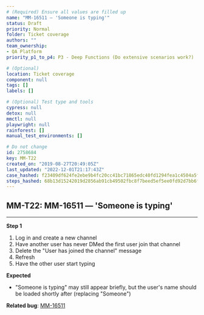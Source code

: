 ```yaml
---
# (Required) Ensure all values are filled up
name: "MM-16511 — 'Someone is typing'"
status: Draft
priority: Normal
folder: Ticket coverage
authors: ""
team_ownership: 
- QA Platform
priority_p1_to_p4: P3 - Deep Functions (Do extensive scenarios work?)

# (Optional)
location: Ticket coverage
component: null
tags: []
labels: []

# (Optional) Test type and tools
cypress: null
detox: null
mmctl: null
playwright: null
rainforest: []
manual_test_environments: []

# Do not change
id: 2758684
key: MM-T22
created_on: "2019-08-27T20:49:05Z"
last_updated: "2022-12-01T21:17:43Z"
case_hashed: f23409df624fe2ebe9b4fc20cc41bc71865edc40fd1294fea1c4504a5f231d457edbacb6776f0f47710fc787c12c4ec1
steps_hashed: 68b13d15242019d2856ab91cb49502fbc8f7beed5ef5ee0fd92d7bb6fd304cc8516f3968dc6aa8ea1ccc461510a71dfb
---
```


<!-- (Auto-generated) Based on frontmatter's "key" and "name" -->

## MM-T22: MM-16511 — 'Someone is typing'

---

**Step 1**

1. Log in and create a new channel
2. Have another user has never DMed the first user join that channel
3. Delete the "User has joined the channel" message
4. Refresh
5. Have the other user start typing

**Expected**

- "Someone is typing" may still appear briefly, but the user's name should be loaded shortly after (replacing "Someone")

**Related bug**: [MM-16511](https://mattermost.atlassian.net/browse/MM-16511)
